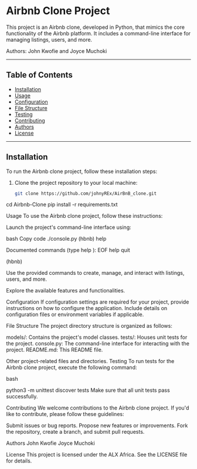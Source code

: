 # Airbnb Clone Project

This project is an Airbnb clone, developed in Python, that mimics the core functionality of the Airbnb platform. It includes a command-line interface for managing listings, users, and more.

Authors: John Kwofie and Joyce Muchoki

---

## Table of Contents

- [Installation](#installation)
- [Usage](#usage)
- [Configuration](#configuration)
- [File Structure](#file-structure)
- [Testing](#testing)
- [Contributing](#contributing)
- [Authors](#authors)
- [License](#license)

---

## Installation

To run the Airbnb clone project, follow these installation steps:

1. Clone the project repository to your local machine:

   ```bash
   git clone ​​https://github.com/johnyREx/AirBnB_clone.git
cd Airbnb-Clone
pip install -r requirements.txt

Usage
To use the Airbnb clone project, follow these instructions:

Launch the project's command-line interface using:

bash
Copy code
./console.py
(hbnb) help

Documented commands (type help <topic>):
EOF help quit

(hbnb)

Use the provided commands to create, manage, and interact with listings, users, and more.

Explore the available features and functionalities.

Configuration
If configuration settings are required for your project, provide instructions on how to configure the application. Include details on configuration files or environment variables if applicable.

File Structure
The project directory structure is organized as follows:

models/: Contains the project's model classes.
tests/: Houses unit tests for the project.
console.py: The command-line interface for interacting with the project.
README.md: This README file.

Other project-related files and directories.
Testing
To run tests for the Airbnb clone project, execute the following command:

bash

python3 -m unittest discover tests
Make sure that all unit tests pass successfully.

Contributing
We welcome contributions to the Airbnb clone project. If you'd like to contribute, please follow these guidelines:

Submit issues or bug reports.
Propose new features or improvements.
Fork the repository, create a branch, and submit pull requests.

Authors
John Kwofie
Joyce Muchoki

License
This project is licensed under the ALX Africa. See the LICENSE file for details.


